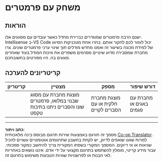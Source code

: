 <!--
CO_OP_TRANSLATOR_METADATA:
{
  "original_hash": "58dfdaf79fb73f7d34b22bdbacf57329",
  "translation_date": "2025-09-05T19:57:28+00:00",
  "source_file": "4-Classification/3-Classifiers-2/assignment.md",
  "language_code": "he"
}
-->
# משחק עם פרמטרים

## הוראות

ישנם הרבה פרמטרים שמוגדרים כברירת מחדל כאשר עובדים עם מסווגים אלו. Intellisense ב-VS Code יכול לעזור לכם לחקור אותם. בחרו אחת מטכניקות הסיווג של למידת מכונה בשיעור זה ואמנו מחדש מודלים תוך שינוי ערכי פרמטרים שונים. צרו מחברת שמסבירה מדוע שינויים מסוימים משפרים את איכות המודל בעוד שאחרים פוגעים בה. היו מפורטים בתשובתכם.

## קריטריונים להערכה

| קריטריון | מצטיין                                                                                                                | מספק                                                | דורש שיפור                   |
| -------- | ---------------------------------------------------------------------------------------------------------------------- | --------------------------------------------------- | ---------------------------- |
|          | מוצגת מחברת עם מסווג שבנוי במלואו, פרמטרים שונו והסברים ניתנו בתיבות טקסט                                            | מוצגת מחברת חלקית או עם הסברים לקויים              | מחברת עם באגים או פגמים      |

---

**כתב ויתור**:  
מסמך זה תורגם באמצעות שירות תרגום מבוסס בינה מלאכותית [Co-op Translator](https://github.com/Azure/co-op-translator). למרות שאנו שואפים לדיוק, יש לקחת בחשבון שתרגומים אוטומטיים עשויים להכיל שגיאות או אי דיוקים. המסמך המקורי בשפתו המקורית צריך להיחשב כמקור סמכותי. עבור מידע קריטי, מומלץ להשתמש בתרגום מקצועי על ידי אדם. איננו נושאים באחריות לאי הבנות או לפרשנויות שגויות הנובעות משימוש בתרגום זה.